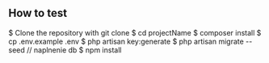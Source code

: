 ## How to test
$ Clone the repository with git clone
$ cd projectName
$ composer install
$ cp .env.example .env
$ php artisan key:generate
$ php artisan migrate --seed // naplnenie db
$ npm install